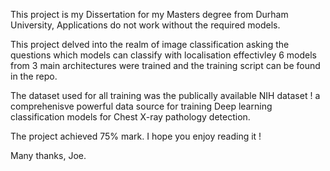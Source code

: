 This project is my Dissertation for my Masters degree from Durham University, Applications do not work without the required models.

This project delved into the realm of image classification asking the questions which models can classify with localisation effectivley 6 models from 3 main architectures were trained and the training script can be found in the repo.

The dataset used for all training was the publically available NIH dataset ! a comprehenisve powerful data source for training Deep learning classification models for Chest X-ray pathology detection.

The project achieved 75% mark. I hope you enjoy reading it !

Many thanks,
Joe.
